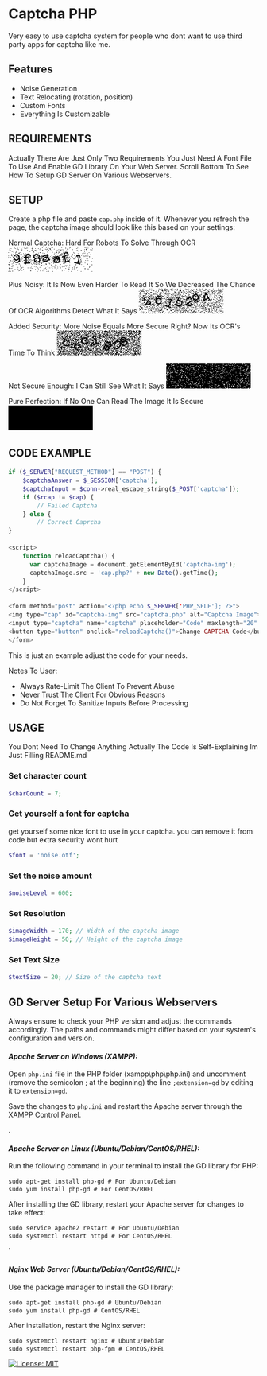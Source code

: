 
# Captcha PHP
Very easy to use captcha system for people who dont want to use third party apps for captcha like me.

## Features

- Noise Generation
- Text Relocating (rotation, position)
- Custom Fonts
- Everything Is Customizable

## **REQUIREMENTS**
Actually There Are Just Only Two Requirements You Just Need A Font File To Use And Enable GD Library On Your Web Server. Scroll Bottom To See How To Setup GD Server On Various Webservers.


## **SETUP**
Create a php file and paste ```cap.php``` inside of it. Whenever you refresh the page, the captcha image should look like this based on your settings:

Normal Captcha: Hard For Robots To Solve Through OCR
![1](https://raw.githubusercontent.com/Lebweuh/Captcha-PHP/main/example%20images/cap.png)

Plus Noisy: It Is Now Even Harder To Read It So We Decreased The Chance Of OCR Algorithms Detect What It Says
![1](https://raw.githubusercontent.com/Lebweuh/Captcha-PHP/main/example%20images/cap2.png)

Added Security: More Noise Equals More Secure Right? Now Its OCR's Time To Think
![1](https://raw.githubusercontent.com/Lebweuh/Captcha-PHP/main/example%20images/cap3.png)

Not Secure Enough: I Can Still See What It Says
![1](https://raw.githubusercontent.com/Lebweuh/Captcha-PHP/main/example%20images/cap4.png)

Pure Perfection: If No One Can Read The Image It Is Secure
![1](https://raw.githubusercontent.com/Lebweuh/Captcha-PHP/main/example%20images/cap5.png)

## **CODE EXAMPLE**
```php
if ($_SERVER["REQUEST_METHOD"] == "POST") {
    $captchaAnswer = $_SESSION['captcha'];
    $captchaInput = $conn->real_escape_string($_POST['captcha']);
    if ($rcap != $cap) {
        // Failed Captcha
    } else {
        // Correct Caprcha
}

<script>
    function reloadCaptcha() {
      var captchaImage = document.getElementById('captcha-img');
      captchaImage.src = 'cap.php?' + new Date().getTime();
    }
</script>

<form method="post" action="<?php echo $_SERVER['PHP_SELF']; ?>">
<img type="cap" id="captcha-img" src="captcha.php" alt="Captcha Image">
<input type="captcha" name="captcha" placeholder="Code" maxlength="20" required>
<button type="button" onclick="reloadCaptcha()">Change CAPTCHA Code</button>
</form>

```
This is just an example adjust the code for your needs.

Notes To User:
- Always Rate-Limit The Client To Prevent Abuse
- Never Trust The Client For Obvious Reasons
- Do Not Forget To Sanitize Inputs Before Processing

## **USAGE**
You Dont Need To Change Anything Actually The Code Is Self-Explaining Im Just Filling README.md

### Set character count

```php
$charCount = 7;
```

### Get yourself a font for captcha
get yourself some nice font to use in your captcha. you can remove it from code but extra security wont hurt
```php
$font = 'noise.otf';
```

### Set the noise amount

```php
$noiseLevel = 600;
```

### Set Resolution
```php
$imageWidth = 170; // Width of the captcha image
$imageHeight = 50; // Height of the captcha image
```

### Set Text Size
```php
$textSize = 20; // Size of the captcha text
```

## **GD Server Setup For Various Webservers**
Always ensure to check your PHP version and adjust the commands accordingly. The paths and commands might differ based on your system's configuration and version.

#### *Apache Server on Windows (XAMPP):*
Open `php.ini` file in the PHP folder (xampp\php\php.ini) and uncomment (remove the semicolon ; at the beginning) the line `;extension=gd` by editing it to `extension=gd`.

Save the changes to `php.ini` and restart the Apache server through the XAMPP Control Panel.

.

#### *Apache Server on Linux (Ubuntu/Debian/CentOS/RHEL):*
Run the following command in your terminal to install the GD library for PHP: 
```http
sudo apt-get install php-gd # For Ubuntu/Debian
sudo yum install php-gd # For CentOS/RHEL
```
After installing the GD library, restart your Apache server for changes to take effect:
```http
sudo service apache2 restart # For Ubuntu/Debian
sudo systemctl restart httpd # For CentOS/RHEL
```
`


#### *Nginx Web Server (Ubuntu/Debian/CentOS/RHEL):*
Use the package manager to install the GD library:
```http
sudo apt-get install php-gd # Ubuntu/Debian
sudo yum install php-gd # CentOS/RHEL
```
 After installation, restart the Nginx server:
```http
sudo systemctl restart nginx # Ubuntu/Debian
sudo systemctl restart php-fpm # CentOS/RHEL
```

 [![License: MIT](https://img.shields.io/badge/License-MIT-yellow.svg)](https://opensource.org/licenses/MIT)

